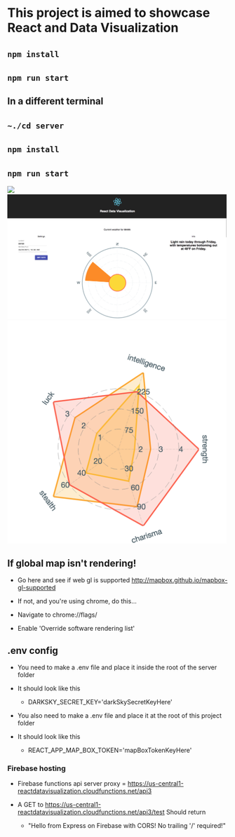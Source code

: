 # This project is aimed to showcase React and Data Visualization

## `npm install`

## `npm run start`

## In a different terminal

## `~./cd server`

## `npm install`

## `npm run start`

<img src="./src/img/map.gif" width="500px">
<img src="./src/img/home.png" width="500px">
<img src="./src/img/fallout.png" width="500px">

## If global map isn't rendering!

* Go here and see if web gl is supported
  http://mapbox.github.io/mapbox-gl-supported
* If not, and you're using chrome, do this...

* Navigate to chrome://flags/
* Enable 'Override software rendering list'

## .env config

* You need to make a .env file and place it inside the root of the server folder
* It should look like this

  * DARKSKY_SECRET_KEY='darkSkySecretKeyHere'

* You also need to make a .env file and place it at the root of this project folder
* It should look like this

  * REACT_APP_MAP_BOX_TOKEN='mapBoxTokenKeyHere'

### Firebase hosting

* Firebase functions api server proxy = https://us-central1-reactdatavisualization.cloudfunctions.net/api3
* A GET to https://us-central1-reactdatavisualization.cloudfunctions.net/api3/test Should return

  * "Hello from Express on Firebase with CORS! No trailing '/' required!"
